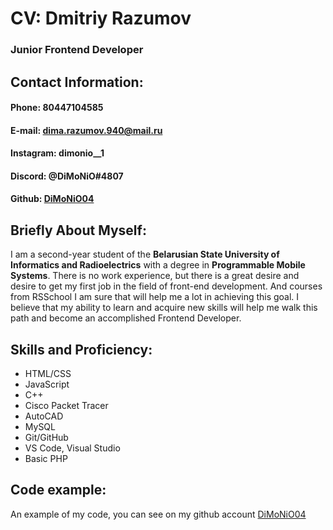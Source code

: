 # CV: Dmitriy Razumov

### Junior Frontend Developer

## Contact Information:

#### Phone: 80447104585
#### E-mail: dima.razumov.940@mail.ru
#### Instagram: dimonio__1
#### Discord: @DiMoNiO#4807
#### Github: [DiMoNiO04](https://github.com/DiMoNiO04)


## Briefly About Myself:
I am a second-year student of the **Belarusian State University of Informatics and Radioelectrics** with a degree in **Programmable Mobile Systems**. There is no work experience, but there is a great desire and desire to get my first job in the field of front-end development. And courses from RSSchool I am sure that will help me a lot in achieving this goal. I believe that my ability to learn and acquire new skills will help me walk this path and become an accomplished Frontend Developer.


## Skills and Proficiency:

+ HTML/CSS
+ JavaScript
+ C++
+ Cisco Packet Tracer
+ AutoCAD
+ MySQL
+ Git/GitHub
+ VS Code, Visual Studio
+ Basic PHP

## Code example:

An example of my code, you can see on my github account [DiMoNiO04](https://github.com/DiMoNiO04)